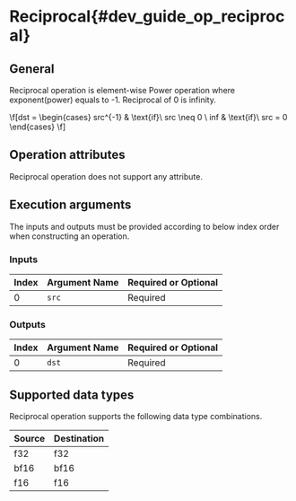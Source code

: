# Reciprocal{#dev_guide_op_reciprocal}

## General

Reciprocal operation is element-wise Power operation where exponent(power) equals to -1. Reciprocal of 0 is infinity.

\f[dst = \begin{cases} src^{-1} & \text{if}\ src \neq 0  \\
    inf & \text{if}\ src = 0 \end{cases} \f]

## Operation attributes

Reciprocal operation does not support any attribute.

## Execution arguments

The inputs and outputs must be provided according to below index order when
constructing an operation.

### Inputs

Index | Argument Name | Required or Optional
----- | ------------- | --------------------
0     | `src`         | Required

### Outputs

Index | Argument Name | Required or Optional
----- | ------------- | --------------------
0     | `dst`         | Required

## Supported data types

Reciprocal operation supports the following data type combinations.

Source  | Destination
---- | -------
f32  | f32
bf16 | bf16
f16  | f16
